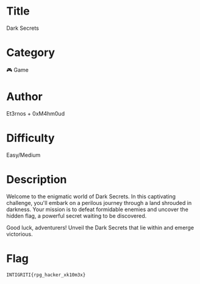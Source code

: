 # Title

Dark Secrets

# Category

🎮 Game

# Author

Et3rnos + 0xM4hm0ud

# Difficulty

Easy/Medium

# Description

Welcome to the enigmatic world of Dark Secrets. In this captivating challenge, you'll embark on a perilous journey through a land shrouded in darkness. Your mission is to defeat formidable enemies and uncover the hidden flag, a powerful secret waiting to be discovered.

Good luck, adventurers! Unveil the Dark Secrets that lie within and emerge victorious.

# Flag

`INTIGRITI{rpg_hacker_xk10m3x}`
